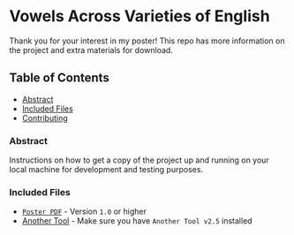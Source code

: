 # Vowels Across Varieties of English 

Thank you for your interest in my poster! This repo has more information on the project and extra materials for download.


## Table of Contents
- [Abstract](#abstract)
- [Included Files](#files)
- [Contributing](#contributing)

### Abstract

Instructions on how to get a copy of the project up and running on your local machine for development and testing purposes.

### Included Files

- [`Poster PDF`](https://example.com) - Version `1.0` or higher
- [Another Tool](https://example.com) - Make sure you have `Another Tool v2.5` installed
